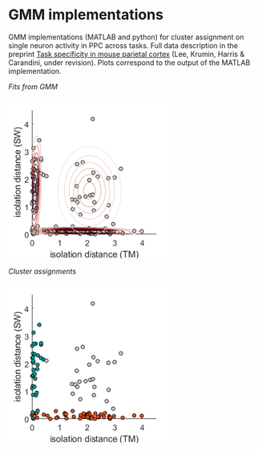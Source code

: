 # GMM implementations
GMM implementations (MATLAB and python) for cluster assignment on single neuron activity in PPC across tasks. Full data description in the preprint [Task specificity in mouse parietal cortex](https://www.biorxiv.org/content/10.1101/2020.12.18.423543v1.full) (Lee, Krumin, Harris & Carandini, under revision). Plots correspond to the output of the MATLAB implementation. 

*Fits from GMM*

![GMM fits scatter plot](https://github.com/synapticlee/gmmrepo/blob/main/gmmfits.png)

*Cluster assignments*

![cluster assignments](https://github.com/synapticlee/gmmrepo/blob/main/clusterassignments.png)


